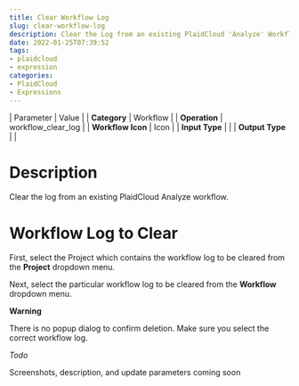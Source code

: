 ```yaml
---
title: Clear Workflow Log
slug: clear-workflow-log
description: Clear the Log from an existing PlaidCloud 'Analyze' Workflow
date: 2022-01-25T07:39:52
tags:
- plaidcloud
- expression
categories:
- PlaidCloud
- Expressions
---
```





| Parameter | Value |
| **Category** | Workflow |
| **Operation** | workflow\_clear\_log |
| **Workflow Icon** | Icon |
| **Input Type** |  |
| **Output Type** |  |

# Description


Clear the log from an existing PlaidCloud Analyze workflow.



# Workflow Log to Clear


First, select the Project which contains the workflow log to be cleared from the **Project** dropdown menu.



Next, select the particular workflow log to be cleared from the **Workflow** dropdown menu.



**Warning**


There is no popup dialog to confirm deletion. Make sure you select the correct workflow log.



*Todo*


Screenshots, description, and update parameters coming soon

